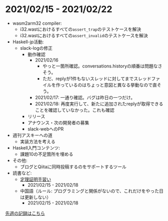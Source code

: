 # 2021/02/15 - 2021/02/22

- wasm2arm32 compiler:
    - i32.wastにおけるすべての`assert_trap`のテストケースを解決
    - i32.wastにおけるすべての`assert_invalid`のテストケースを解決
- Haskell-jp活動:
    - slack-logの修正
        - 動作確認
            - 2021/02/16
                - やっと一箇所確認。conversations.historyの順番は問題なさそう。
                - ただ、replyが1件もないスレッドに対してまでスレッドファイルを作っているのはちょっと意図と異なる挙動なので直そう。
            - 2021/02/17: 一通り確認。バグは昨日の一つだけ。
            - 2021/02/18: 再度実行して、新たに追加されたreplyが取得できることを確認していなかった。これも確認
        - リリース
        - アナウンス・次の開発者の募集
        - slack-webへのPR
- 週刊アスキーへの道
    - 実装方法を考える
- Haskell入門コンテンツ:
    - 課題10の不足箇所を埋める
- その他:
    - ブログとQiitaに同時投稿するのをサポートするツール
- 読書など:
    - [定理証明手習い](https://www.lambdanote.com/collections/littleprover)
        - 2021/02/15 - 2021/02/18
    - 中国語（ルール: プログラミングと関係がないので、これだけをやった日は更新しない）
        - 2021/02/15 - 2021/02/18

[先週の記録はこちら](https://github.com/igrep/daily-commits/blob/764b2d69f917ff33cac63021709c8eeb301733c8/yesterday.md)
